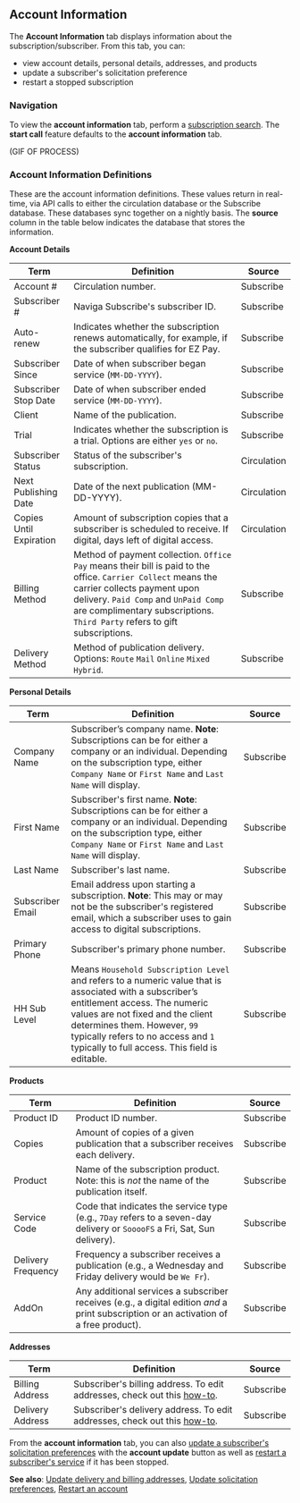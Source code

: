 ## Account Information

The **Account Information** tab displays information about the subscription/subscriber. From this tab, you can:

- view account details, personal details, addresses, and products
- update a subscriber's solicitation preference
- restart a stopped subscription

### Navigation

To view the **account information** tab, perform a [subscription search](www.subsearch.com). The **start call** feature defaults to the **account information** tab.

(GIF OF PROCESS)

### Account Information Definitions

These are the account information definitions. These values return in real-time, via API calls to either the circulation database or the Subscribe database. These databases sync together on a nightly basis. The **source** column in the table below indicates the database that stores the information.

**Account Details**

| Term | Definition | Source |
|-|-|-|
| Account # | Circulation number. | Subscribe |
| Subscriber # | Naviga Subscribe's subscriber ID. | Subscribe |
| Auto-renew | Indicates whether the subscription renews automatically, for example, if the subscriber qualifies for EZ Pay. | Subscribe |
| Subscriber Since | Date of when subscriber began service (`MM-DD-YYYY`). | Subscribe |
| Subscriber Stop Date | Date of when subscriber ended service (`MM-DD-YYYY`). | Subscribe |
| Client | Name of the publication. | Subscribe |
| Trial | Indicates whether the subscription is a trial. Options are either `yes` or `no`.  | Subscribe |
| Subscriber Status | Status of the subscriber's subscription. | Circulation |
| Next Publishing Date | Date of the next publication  (MM-DD-YYYY). | Circulation |
| Copies Until Expiration | Amount of subscription copies that a subscriber is scheduled to receive. If digital, days left of digital access.  | Circulation |
| Billing Method | Method of payment collection. `Office Pay` means their bill is paid to the office. `Carrier Collect` means the carrier collects payment upon delivery. `Paid Comp` and `UnPaid Comp` are complimentary subscriptions. `Third Party` refers to gift subscriptions. | Subscribe |
| Delivery Method | Method of publication delivery. Options: `Route` `Mail` `Online` `Mixed` `Hybrid`. | Subscribe |

**Personal Details**

| Term | Definition | Source |
|-|-|-|
| Company Name | Subscriber’s company name. **Note**: Subscriptions can be for either a company or an individual. Depending on the subscription type, either `Company Name` or `First Name` and `Last Name` will display. | Subscribe |
| First Name | Subscriber's first name. **Note**: Subscriptions can be for either a company or an individual. Depending on the subscription type, either `Company Name` or `First Name` and `Last Name` will display. | Subscribe |
| Last Name | Subscriber's last name. | Subscribe |
| Subscriber Email | Email address upon starting a subscription. **Note**: This may or may not be the subscriber's registered email, which a subscriber uses to gain access to digital subscriptions.  | Subscribe |
| Primary Phone | Subscriber's primary phone number. | Subscribe |
| HH Sub Level | Means `Household Subscription Level` and refers to a numeric value that is associated with a subscriber’s entitlement access. The numeric values are not fixed and the client determines them. However, `99` typically refers to no access and `1` typically to full access. This field is editable. | Subscribe |


**Products**

| Term | Definition | Source |
|-|-|-|
| Product ID | Product ID number. | Subscribe |
| Copies | Amount of copies of a given publication that a subscriber receives each delivery. | Subscribe |
| Product | Name of the subscription product. Note: this is *not* the name of the publication itself. | Subscribe |
| Service Code | Code that indicates the service type (e.g., `7Day` refers to a seven-day delivery or `SooooFS` a Fri, Sat, Sun delivery). | Subscribe |
| Delivery Frequency | Frequency a subscriber receives a publication (e.g., a Wednesday and Friday delivery would be `We Fr`). | Subscribe |
| AddOn | Any additional services a subscriber receives (e.g., a digital edition *and* a print subscription or an activation of a free product). | Subscribe |

**Addresses**

| Term | Definition | Source |
|-|-|-|
| Billing Address | Subscriber's billing address. To edit addresses, check out this [how-to](example.com). | Subscribe |
| Delivery Address | Subscriber's delivery address. To edit addresses, check out this [how-to](example.com). | Subscribe |

From the **account information** tab, you can also [update a subscriber's solicitation preferences](example.com) with the **account update** button as well as [restart a subscriber's service](example.com) if it has been stopped.

**See also**: [Update delivery and billing addresses](), [Update solicitation preferences](), [Restart an account]()